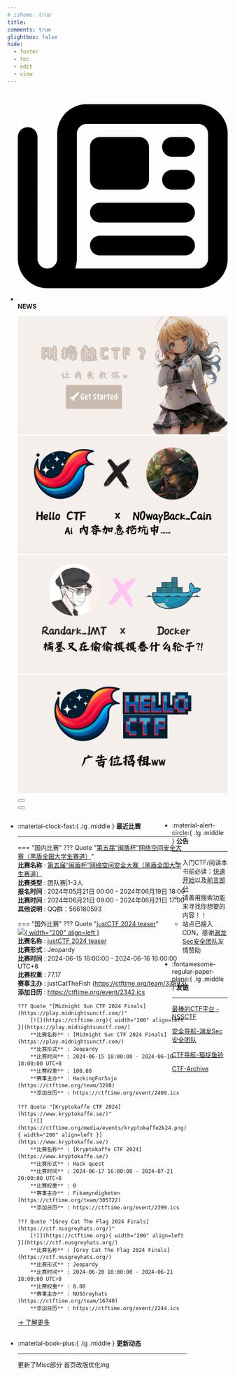 ```yaml
---
# ishome: true
title: 
comments: true
glightbox: false
hide:
  - footer
  - toc
  - edit
  - view
---
```


<div class="grid cards">
    <ul>
        <li>
            <p><span class="twemoji lg middle"><svg xmlns="http://www.w3.org/2000/svg"
                        viewBox="0 0 512 512"><!--! Font Awesome Free 6.5.1 by @fontawesome - https://fontawesome.com License - https://fontawesome.com/license/free (Icons: CC BY 4.0, Fonts: SIL OFL 1.1, Code: MIT License) Copyright 2023 Fonticons, Inc.-->
                        <path
                            d="M168 80c-13.3 0-24 10.7-24 24v304c0 8.4-1.4 16.5-4.1 24H440c13.3 0 24-10.7 24-24V104c0-13.3-10.7-24-24-24H168zM72 480c-39.8 0-72-32.2-72-72V112c0-13.3 10.7-24 24-24s24 10.7 24 24v296c0 13.3 10.7 24 24 24s24-10.7 24-24V104c0-39.8 32.2-72 72-72h272c39.8 0 72 32.2 72 72v304c0 39.8-32.2 72-72 72H72zm104-344c0-13.3 10.7-24 24-24h96c13.3 0 24 10.7 24 24v80c0 13.3-10.7 24-24 24h-96c-13.3 0-24-10.7-24-24v-80zm200-24h32c13.3 0 24 10.7 24 24s-10.7 24-24 24h-32c-13.3 0-24-10.7-24-24s10.7-24 24-24zm0 80h32c13.3 0 24 10.7 24 24s-10.7 24-24 24h-32c-13.3 0-24-10.7-24-24s10.7-24 24-24zm-176 80h208c13.3 0 24 10.7 24 24s-10.7 24-24 24H200c-13.3 0-24-10.7-24-24s10.7-24 24-24zm0 80h208c13.3 0 24 10.7 24 24s-10.7 24-24 24H200c-13.3 0-24-10.7-24-24s10.7-24 24-24z">
                        </path>
                    </svg></span> <strong>NEWS</strong></p>
            <div class="grid cards">
                <div class="carousel">
                    <div class="carousel-container">
                        <a href="../HC_Start/" target="_blank"><img src="./assets/banner-quickstart.png" /></a>
                        <a href="../HC_AI/" target="_blank"><img src="./assets/banner-update.png" /></a>
                        <a href="https://github.com/CTF-Archives" target="_blank"><img
                                src="./assets/banner-Achieve.png" /></a>
                        <a href="javascript:alert$.next('我很可爱，请给我钱w');"><img
                                src="./assets/Banner-imcutesogivememoney.png" /></a>
                    </div>
                    <!-- 触发 hover 的区域 -->
                    <div class="carousel-hover left">
                        <button class="carousel-btn left" onclick="leftShift()"></button>
                    </div>
                    <div class="carousel-hover right">
                        <button class="carousel-btn right" onclick="rightShift()"></button>
                    </div>
                    <div class="carousel-bottom"></div>
                </div>
            </div>
        </li>
    </ul>
</div>

<div class="grid grid-cols-8 gap-4" style="display: grid;grid-template-columns: 70% 30%;" markdown>

<div class="grid cards" style="display: grid; grid-template-columns: 1fr;" markdown>

<div class="grid cards" markdown>

-   :material-clock-fast:{ .lg .middle } __最近比赛__

    ---
    <!-- 主页赛事展示_开始 -->
    === "国内比赛"
        ??? Quote "[第五届“闽盾杯”网络空间安全大赛（黑盾全国大学生赛道）](http://heidunbei.si.net.cn/hdc/cover)"  
            **比赛名称** : [第五届“闽盾杯”网络空间安全大赛（黑盾全国大学生赛道）](http://heidunbei.si.net.cn/hdc/cover)  
            **比赛类型** : 团队赛|1-3人  
            **报名时间** : 2024年05月21日 00:00 - 2024年06月19日 18:00  
            **比赛时间** : 2024年06月21日 09:00 - 2024年06月21日 17:00  
            **其他说明** : QQ群：566180593  
                
    === "国外比赛"
        ??? Quote "[justCTF 2024 teaser](http://2024.justctf.team/)"  
            [![](https://ctftime.org/media/events/logo-ctf_3.png){ width="200" align=left }](http://2024.justctf.team/)  
            **比赛名称** : [justCTF 2024 teaser](http://2024.justctf.team/)  
            **比赛形式** : Jeopardy  
            **比赛时间** : 2024-06-15 16:00:00 - 2024-06-16 16:00:00 UTC+8  
            **比赛权重** : 77.17  
            **赛事主办** : justCatTheFish (https://ctftime.org/team/33893)  
            **添加日历** : https://ctftime.org/event/2342.ics  
            
        ??? Quote "[Midnight Sun CTF 2024 Finals](https://play.midnightsunctf.com/)"  
            [![](https://ctftime.org){ width="200" align=left }](https://play.midnightsunctf.com/)  
            **比赛名称** : [Midnight Sun CTF 2024 Finals](https://play.midnightsunctf.com/)  
            **比赛形式** : Jeopardy  
            **比赛时间** : 2024-06-15 18:00:00 - 2024-06-16 18:00:00 UTC+8  
            **比赛权重** : 100.00  
            **赛事主办** : HackingForSoju (https://ctftime.org/team/3208)  
            **添加日历** : https://ctftime.org/event/2409.ics  
            
        ??? Quote "[Kryptokaffe CTF 2024](https://www.kryptokaffe.se/)"  
            [![](https://ctftime.org/media/events/kryptokaffe2k24.png){ width="200" align=left }](https://www.kryptokaffe.se/)  
            **比赛名称** : [Kryptokaffe CTF 2024](https://www.kryptokaffe.se/)  
            **比赛形式** : Hack quest  
            **比赛时间** : 2024-06-17 16:00:00 - 2024-07-21 20:00:00 UTC+8  
            **比赛权重** : 0  
            **赛事主办** : Fikamyndigheten (https://ctftime.org/team/305722)  
            **添加日历** : https://ctftime.org/event/2399.ics  
            
        ??? Quote "[Grey Cat The Flag 2024 Finals](https://ctf.nusgreyhats.org/)"  
            [![](https://ctftime.org){ width="200" align=left }](https://ctf.nusgreyhats.org/)  
            **比赛名称** : [Grey Cat The Flag 2024 Finals](https://ctf.nusgreyhats.org/)  
            **比赛形式** : Jeopardy  
            **比赛时间** : 2024-06-20 10:00:00 - 2024-06-21 18:00:00 UTC+8  
            **比赛权重** : 0.00  
            **赛事主办** : NUSGreyhats (https://ctftime.org/team/16740)  
            **添加日历** : https://ctftime.org/event/2244.ics  
            
    <!-- 主页赛事展示_结束 -->
    [→ 了解更多](./Event/)

</div>
  <div class="grid cards" markdown>

-   :material-book-plus:{ .lg .middle } __更新动态__

    ---

    更新了Misc部分 首页改版优化ing

</div>  
</div>
<div class="grid cards" markdown>

<div class="grid cards" markdown>

-   :material-alert-circle:{ .lg .middle } __公告__

    ---

    - 入门CTF/阅读本书前必读：[快速开始](./HC_Start/)以及[前言部分](./HC_Preface/)  
    - 请善用搜索功能来寻找你想要的内容！！
    - 站点已接入 CDN，感谢[渊龙Sec安全团队](https://dh.aabyss.cn)友情赞助

-   :fontawesome-regular-paper-plane:{ .lg .middle } __友链__

    ---

    [最棒的CTF平台 - NSSCTF](https://www.nssctf.cn/)  

    [安全导航-渊龙Sec安全团队](https://dh.aabyss.cn)    

    [CTF导航-猫捉鱼铃](https://ctf.mzy0.com/)

    [CTF-Archive](https://github.com/CTF-Archives)

</div>   

</div>

</div>
